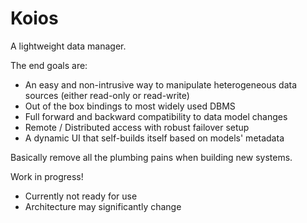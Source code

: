 # Koios

A lightweight data manager.

The end goals are:

- An easy and non-intrusive way to manipulate heterogeneous data sources (either read-only or read-write)
- Out of the box bindings to most widely used DBMS
- Full forward and backward compatibility to data model changes
- Remote / Distributed access with robust failover setup
- A dynamic UI that self-builds itself based on models' metadata

Basically remove all the plumbing pains when building new systems.

Work in progress!
- Currently not ready for use
- Architecture may significantly change
